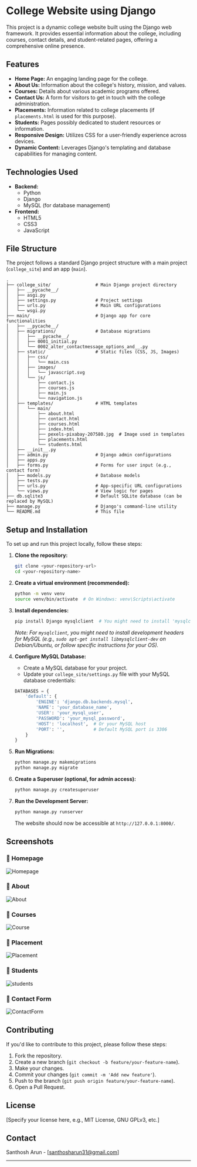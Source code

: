 

# College Website using Django

This project is a dynamic college website built using the Django web framework. It provides essential information about the college, including courses, contact details, and student-related pages, offering a comprehensive online presence.

## Features

  * **Home Page:** An engaging landing page for the college.
  * **About Us:** Information about the college's history, mission, and values.
  * **Courses:** Details about various academic programs offered.
  * **Contact Us:** A form for visitors to get in touch with the college administration.
  * **Placements:** Information related to college placements (if `placements.html` is used for this purpose).
  * **Students:** Pages possibly dedicated to student resources or information.
  * **Responsive Design:** Utilizes CSS for a user-friendly experience across devices.
  * **Dynamic Content:** Leverages Django's templating and database capabilities for managing content.

## Technologies Used

  * **Backend:**
      * Python
      * Django
      * MySQL (for database management)
  * **Frontend:**
      * HTML5
      * CSS3
      * JavaScript

## File Structure

The project follows a standard Django project structure with a main project (`college_site`) and an app (`main`).

```
.
├── college_site/                 # Main Django project directory
│   ├── __pycache__/
│   ├── asgi.py
│   ├── settings.py               # Project settings
│   ├── urls.py                   # Main URL configurations
│   └── wsgi.py
├── main/                         # Django app for core functionalities
│   ├── __pycache__/
│   ├── migrations/               # Database migrations
│   │   ├── __pycache__/
│   │   ├── 0001_initial.py
│   │   └── 0002_alter_contactmessage_options_and__.py
│   ├── static/                   # Static files (CSS, JS, Images)
│   │   ├── css/
│   │   │   └── main.css
│   │   ├── images/
│   │   │   └── javascript.svg
│   │   └── js/
│   │       ├── contact.js
│   │       ├── courses.js
│   │       ├── main.js
│   │       └── navigation.js
│   ├── templates/                # HTML templates
│   │   └── main/
│   │       ├── about.html
│   │       ├── contact.html
│   │       ├── courses.html
│   │       ├── index.html
│   │       ├── pexels-pixabay-207580.jpg  # Image used in templates
│   │       ├── placements.html
│   │       └── students.html
│   ├── __init__.py
│   ├── admin.py                  # Django admin configurations
│   ├── apps.py
│   ├── forms.py                  # Forms for user input (e.g., contact form)
│   ├── models.py                 # Database models
│   ├── tests.py
│   ├── urls.py                   # App-specific URL configurations
│   └── views.py                  # View logic for pages
├── db.sqlite3                    # Default SQLite database (can be replaced by MySQL)
├── manage.py                     # Django's command-line utility
└── README.md                     # This file
```

## Setup and Installation

To set up and run this project locally, follow these steps:

1.  **Clone the repository:**

    ```bash
    git clone <your-repository-url>
    cd <your-repository-name>
    ```

2.  **Create a virtual environment (recommended):**

    ```bash
    python -m venv venv
    source venv/bin/activate  # On Windows: venv\Scripts\activate
    ```

3.  **Install dependencies:**

    ```bash
    pip install Django mysqlclient  # You might need to install 'mysqlclient' dependencies based on your OS
    ```

    *Note: For `mysqlclient`, you might need to install development headers for MySQL (e.g., `sudo apt-get install libmysqlclient-dev` on Debian/Ubuntu, or follow specific instructions for your OS).*

4.  **Configure MySQL Database:**

      * Create a MySQL database for your project.
      * Update your `college_site/settings.py` file with your MySQL database credentials:

    <!-- end list -->

    ```python
    DATABASES = {
        'default': {
            'ENGINE': 'django.db.backends.mysql',
            'NAME': 'your_database_name',
            'USER': 'your_mysql_user',
            'PASSWORD': 'your_mysql_password',
            'HOST': 'localhost',  # Or your MySQL host
            'PORT': '',           # Default MySQL port is 3306
        }
    }
    ```

5.  **Run Migrations:**

    ```bash
    python manage.py makemigrations
    python manage.py migrate
    ```

6.  **Create a Superuser (optional, for admin access):**

    ```bash
    python manage.py createsuperuser
    ```

7.  **Run the Development Server:**

    ```bash
    python manage.py runserver
    ```

    The website should now be accessible at `http://127.0.0.1:8000/`.

## Screenshots

### 🔹 Homepage
![Homepage](screenshot/home.png)

### 🔹  About
![About](screenshot/about.png)

### 🔹  Courses
![Course](screenshot/courses.png)

### 🔹  Placement
![Placement](screenshot/placement.png)

### 🔹  Students
![students](screenshot/students.png)

### 🔹  Contact Form
![ContactForm](screenshot/contact.png)

## Contributing

If you'd like to contribute to this project, please follow these steps:

1.  Fork the repository.
2.  Create a new branch (`git checkout -b feature/your-feature-name`).
3.  Make your changes.
4.  Commit your changes (`git commit -m 'Add new feature'`).
5.  Push to the branch (`git push origin feature/your-feature-name`).
6.  Open a Pull Request.

## License

[Specify your license here, e.g., MIT License, GNU GPLv3, etc.]

## Contact

Santhosh Arun - [santhosharun31@gmail.com]

-----
